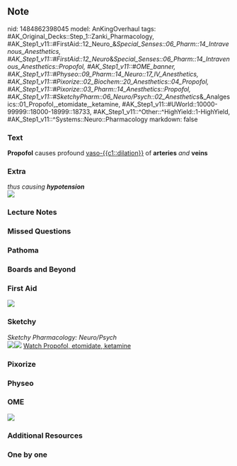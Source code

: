 ## Note
nid: 1484862398045
model: AnKingOverhaul
tags: #AK_Original_Decks::Step_1::Zanki_Pharmacology, #AK_Step1_v11::#FirstAid::12_Neuro_&_Special_Senses::06_Pharm::14_Intravenous_Anesthetics, #AK_Step1_v11::#FirstAid::12_Neuro_&_Special_Senses::06_Pharm::14_Intravenous_Anesthetics::Propofol, #AK_Step1_v11::#OME_banner, #AK_Step1_v11::#Physeo::09_Pharm::14_Neuro::17_IV_Anesthetics, #AK_Step1_v11::#Pixorize::02_Biochem::20_Anesthetics::04_Propofol, #AK_Step1_v11::#Pixorize::03_Pharm::14_Anesthetics::Propofol, #AK_Step1_v11::#SketchyPharm::06_Neuro/Psych::02_Anesthetics_&_Analgesics::01_Propofol,_etomidate,_ketamine, #AK_Step1_v11::#UWorld::10000-99999::18000-18999::18733, #AK_Step1_v11::^Other::^HighYield::1-HighYield, #AK_Step1_v11::^Systems::Neuro::Pharmacology
markdown: false

### Text
<div>
  <b>Propofol</b> causes profound <u>vaso-{{c1::dilation}}</u> of
  <b>arteries</b> <i>and</i> <b>veins</b>
</div>

### Extra
<div>
  <i>thus causing <b>hypotension</b></i>
</div>
<div><img src="paste-389476224336341.jpg"></div>

### Lecture Notes


### Missed Questions


### Pathoma


### Boards and Beyond


### First Aid
<img src="paste-501411662004227.jpg">

### Sketchy
<div>
  <i>Sketchy Pharmacology: Neuro/Psych</i>
</div><img src="paste-dd332d8b55c38a7efee7179e65077947b6cdaa60.png"
class="resizer"><img src=
"paste-479f50a869f707b5415658e1b25a5731c4b5ada1.png" class=
"resizer"> <a href=
"https://dashboard.sketchy.com/study/medical/courses/medical-pharmacology/units/medical-pharmacology-neuro-psych/videos/medical-pharmacology-neuropsych-anesthetics-and-analgesics-propofol-etomidate-ketamine?utm_source=anki&utm_medium=partnership&utm_campaign=february_update&utm_content=medical">
Watch Propofol, etomidate, ketamine</a>

### Pixorize


### Physeo


### OME
<div class="ome-widget">
  <a href="https://onlinemeded.org?ref=anki"><img src=
  "_OME_AnkiFlashcards_General_3.png"></a>
</div>

### Additional Resources


### One by one

